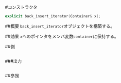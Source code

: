 #コンストラクタ
```cpp
explicit back_insert_iterator(Container& x);
```

##概要
`back_insert_iterator`オブジェクトを構築する。


##効果
`x`へのポインタをメンバ変数`container`に保持する。


##例
```cpp
```

###出力
```
```

##参照
